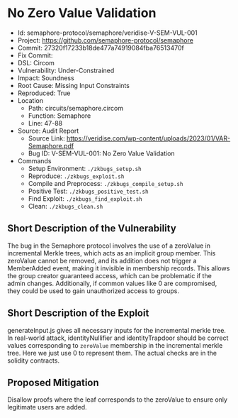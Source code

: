 # No Zero Value Validation

* Id: semaphore-protocol/semaphore/veridise-V-SEM-VUL-001
* Project: https://github.com/semaphore-protocol/semaphore
* Commit: 27320f17233b18de477a74919084fba76513470f
* Fix Commit: 
* DSL: Circom
* Vulnerability: Under-Constrained
* Impact: Soundness
* Root Cause: Missing Input Constraints
* Reproduced: True
* Location
  - Path: circuits/semaphore.circom
  - Function: Semaphore
  - Line: 47-88
* Source: Audit Report
  - Source Link: https://veridise.com/wp-content/uploads/2023/01/VAR-Semaphore.pdf
  - Bug ID: V-SEM-VUL-001: No Zero Value Validation
* Commands
  - Setup Environment: `./zkbugs_setup.sh`
  - Reproduce: `./zkbugs_exploit.sh`
  - Compile and Preprocess: `./zkbugs_compile_setup.sh`
  - Positive Test: `./zkbugs_positive_test.sh`
  - Find Exploit: `./zkbugs_find_exploit.sh`
  - Clean: `./zkbugs_clean.sh`

## Short Description of the Vulnerability

The bug in the Semaphore protocol involves the use of a zeroValue in incremental Merkle trees, which acts as an implicit group member. This zeroValue cannot be removed, and its addition does not trigger a MemberAdded event, making it invisible in membership records. This allows the group creator guaranteed access, which can be problematic if the admin changes. Additionally, if common values like 0 are compromised, they could be used to gain unauthorized access to groups.

## Short Description of the Exploit

generateInput.js gives all necessary inputs for the incremental merkle tree. In real-world attack, identityNullifier and identityTrapdoor should be correct values corresponding to `zeroValue` membership in the incremental merkle tree. Here we just use 0 to represent them. The actual checks are in the solidity contracts.

## Proposed Mitigation

Disallow proofs where the leaf corresponds to the zeroValue to ensure only legitimate users are added.

